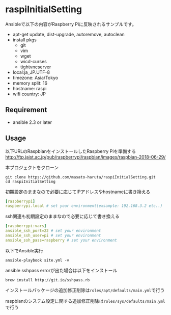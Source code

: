 # raspiInitialSetting
Ansibleで以下の内容がRaspberry Piに反映されるサンプルです。

- apt-get update, dist-upgrade, autoremove, autoclean
- install pkgs
  -  git
  - vim
  - wget
  - wicd-curses
  - tightvncserver
- local:ja_JP.UTF-8
- timezone: Asia/Tokyo
- memory split: 16
- hostname: raspi
- wifi country: JP

## Requirement
- ansible 2.3 or later

## Usage
以下URLのRaspbianをインストールしたRaspberry Piを準備する
http://ftp.jaist.ac.jp/pub/raspberrypi/raspbian/images/raspbian-2018-06-29/

本プロジェクトをクローン
```
git clone https://github.com/masato-haruta/raspiInitialSetting.git
cd raspiInitialSetting
```

初期設定のままなので必要に応じてIPアドレスやhostnameに書き換える

```conf:inventory.yml
[raspberrypi]
raspberrypi.local # set your environment(exsample: 192.168.3.2 etc..)
```

ssh関連も初期設定のままなので必要に応じて書き換える

```conf:inventory.yml
[raspberrypi:vars]
ansible_ssh_port=22 # set your environment
ansible_ssh_user=pi # set your environment
ansible_ssh_pass=raspberry # set your environment
```

以下でAnsible実行

```
ansible-playbook site.yml -v
```

ansible sshpass errorが出た場合は以下をインストール

```
brew install http://git.io/sshpass.rb
```

インストールパッケージの追加修正削除は`roles/apt/defaults/main.yml`で行う

raspbianのシステム設定に関する追加修正削除は`roles/sys/defaults/main.yml`で行う
